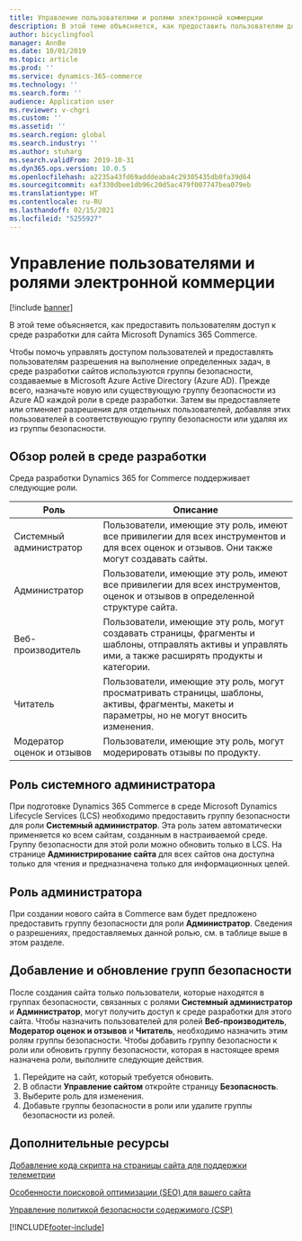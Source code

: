 ```yaml
---
title: Управление пользователями и ролями электронной коммерции
description: В этой теме объясняется, как предоставить пользователям доступ к среде разработки для сайта Microsoft Dynamics 365 Commerce.
author: bicyclingfool
manager: AnnBe
ms.date: 10/01/2019
ms.topic: article
ms.prod: ''
ms.service: dynamics-365-commerce
ms.technology: ''
ms.search.form: ''
audience: Application user
ms.reviewer: v-chgri
ms.custom: ''
ms.assetid: ''
ms.search.region: global
ms.search.industry: ''
ms.author: stuharg
ms.search.validFrom: 2019-10-31
ms.dyn365.ops.version: 10.0.5
ms.openlocfilehash: a2235a43fd69adddeaba4c29305435db0fa39d64
ms.sourcegitcommit: eaf330dbee1db96c20d5ac479f007747bea079eb
ms.translationtype: HT
ms.contentlocale: ru-RU
ms.lasthandoff: 02/15/2021
ms.locfileid: "5255927"
---
```

# <a name="manage-e-commerce-users-and-roles"></a>Управление пользователями и ролями электронной коммерции


[!include [banner](includes/banner.md)]

В этой теме объясняется, как предоставить пользователям доступ к среде разработки для сайта Microsoft Dynamics 365 Commerce.

Чтобы помочь управлять доступом пользователей и предоставлять пользователям разрешения на выполнение определенных задач, в среде разработки сайтов используются группы безопасности, создаваемые в Microsoft Azure Active Directory (Azure AD). Прежде всего, назначьте новую или существующую группу безопасности из Azure AD каждой роли в среде разработки. Затем вы предоставляете или отменяет разрешения для отдельных пользователей, добавляя этих пользователей в соответствующую группу безопасности или удаляя их из группы безопасности.

## <a name="overview-of-roles-in-the-authoring-environment"></a>Обзор ролей в среде разработки

Среда разработки Dynamics 365 for Commerce поддерживает следующие роли.

| Роль                 | Описание |
|----------------------|-------------|
| Системный администратор | Пользователи, имеющие эту роль, имеют все привилегии для всех инструментов и для всех оценок и отзывов. Они также могут создавать сайты. |
| Администратор   | Пользователи, имеющие эту роль, имеют все привилегии для всех инструментов, оценок и отзывов в определенной структуре сайта. |
| Веб-производитель         | Пользователи, имеющие эту роль, могут создавать страницы, фрагменты и шаблоны, отправлять активы и управлять ими, а также расширять продукты и категории. |
| Читатель               | Пользователи, имеющие эту роль, могут просматривать страницы, шаблоны, активы, фрагменты, макеты и параметры, но не могут вносить изменения. |
| Модератор оценок и отзывов        | Пользователи, имеющие эту роль, могут модерировать отзывы по продукту. |

## <a name="system-administrator-role"></a>Роль системного администратора

При подготовке Dynamics 365 Commerce в среде Microsoft Dynamics Lifecycle Services (LCS) необходимо предоставить группу безопасности для роли **Системный администратор**. Эта роль затем автоматически применяется ко всем сайтам, созданным в настраиваемой среде. Группу безопасности для этой роли можно обновить только в LCS. На странице **Администрирование сайта** для всех сайтов она доступна только для чтения и предназначена только для информационных целей.

## <a name="administrator-role"></a>Роль администратора

При создании нового сайта в Commerce вам будет предложено предоставить группу безопасности для роли **Администратор**. Сведения о разрешениях, предоставляемых данной ролью, см. в таблице выше в этом разделе.

## <a name="add-or-update-security-groups"></a>Добавление и обновление групп безопасности

После создания сайта только пользователи, которые находятся в группах безопасности, связанных с ролями **Системный администратор** и **Администратор**, могут получить доступ к среде разработки для этого сайта. Чтобы назначить пользователей для ролей **Веб-производитель**, **Модератор оценок и отзывов** и **Читатель**, необходимо назначить этим ролям группы безопасности. Чтобы добавить группу безопасности к роли или обновить группу безопасности, которая в настоящее время назначена роли, выполните следующие действия.

1. Перейдите на сайт, который требуется обновить.
1. В области **Управление сайтом** откройте страницу **Безопасность**.
1. Выберите роль для изменения.
1. Добавьте группы безопасности в роли или удалите группы безопасности из ролей.

## <a name="additional-resources"></a>Дополнительные ресурсы

[Добавление кода скрипта на страницы сайта для поддержки телеметрии](add-telemetry.md)

[Особенности поисковой оптимизации (SEO) для вашего сайта](search-engine-optimization-considerations.md)

[Управление политикой безопасности содержимого (CSP)](manage-csp.md)


[!INCLUDE[footer-include](../includes/footer-banner.md)]